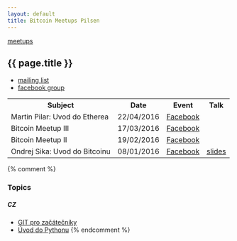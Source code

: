 ```yaml
---
layout: default
title: Bitcoin Meetups Pilsen
---
```


[meetups](..)

## {{ page.title }}

- [mailing list](http://eepurl.com/bQ0m0b)
- [facebook group](https://www.facebook.com/groups/bitcoinplzen/)


<table>

<tr><th>
Subject
</th><th>
Date
</th><th>
Event
</th><th>
Talk
</th></tr>

<tr id="meetup-4"><td>
Martin Pilar: Uvod do Etherea
</td><td>
22/04/2016
</td><td>
<a href="https://www.facebook.com/events/1134269723280708/">Facebook</a>
</td><td>
</td></tr>

<tr id="meetup-3"><td>
Bitcoin Meetup III
</td><td>
17/03/2016
</td><td>
<a href="https://www.facebook.com/events/1698584067026134/">Facebook</a>
</td><td>
</td></tr>

<tr id="meetup-2"><td>
Bitcoin Meetup II
</td><td>
19/02/2016
</td><td>
<a href="https://www.facebook.com/events/1640815929504106/">Facebook</a>
</td><td>
</td></tr>

<tr id="meetup-1"><td>
Ondrej Sika: Uvod do Bitcoinu
</td><td>
08/01/2016
</td><td>
<a href="https://www.facebook.com/events/1541402356172148/">Facebook</a>
</td><td>
<a href="/talks/#bitcoin-pilsen-2016">slides</a>
</td></tr>

</table>

<script>
if(window.location.hash) {
    hash = window.location.hash.slice(1);
    row = document.getElementById(hash);
    row.style.backgroundColor = '#DDDDDD';
}
</script>


{% comment %}
### Topics

##### CZ

* [GIT pro začátečníky](git-pro-zacatecniky-cz.html)
* [Úvod do Pythonu](uvod-do-pytonu-cz.html)
{% endcomment %}


